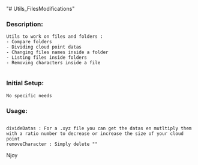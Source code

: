 "# Utils_FilesModifications" 

### Description:
```
Utils to work on files and folders :
- Compare folders
- Dividing cloud point datas
- Changing files names inside a folder
- Listing files inside folders
- Removing characters inside a file


```


### Initial Setup:
```
No specific needs

```


### Usage:
```

divideDatas : For a .xyz file you can get the datas en mutltiply them with a ratio number to decrease or increase the size of your cloud point
removeCharacter : Simply delete ""

```

Njoy
